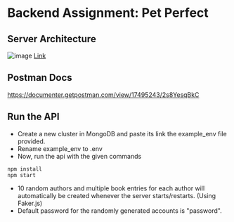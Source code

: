 # Backend Assignment: Pet Perfect

## Server Architecture 
![image](https://user-images.githubusercontent.com/74142348/201200667-b9d239c4-b3cc-45a0-81e2-c49753684de5.png)
[Link](https://www.figma.com/file/V6qLFgx7Se0nUywb6GNXhU/Server-Architecture?node-id=0%3A1)

## Postman Docs
https://documenter.getpostman.com/view/17495243/2s8YesqBkC


## Run the API 
- Create a new cluster in MongoDB and paste its link the example_env file provided.
- Rename example_env to .env
- Now, run the api with the given commands
```
npm install
npm start
```

- 10 random authors and multiple book entries for each author will automatically be created whenever the server starts/restarts. (Using Faker.js)
- Default password for the randomly generated accounts is "password".
